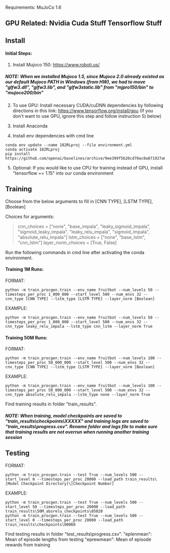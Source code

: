 Requirements: MuJoCo 1.6

GPU Related:
Nvidia Cuda Stuff
Tensorflow Stuff
---------------------------------------------------

## Install

#### Initial Steps:

1) Install Mujoco 150: https://www.roboti.us/
##### NOTE: When we installed Mujoco 1.5, since Mujoco 2.0 already existed as our default Mujoco PATH in Windows (from HW), we had to move "glfw3.dll", "glfw3.lib", and "glfw3static.lib" from "mjpro150/bin" to "mujoco200/bin"

2) To use GPU: Install necessary CUDA/cuDNN dependencies by following directions in this link: https://www.tensorflow.org/install/gpu
(If you don't want to use GPU, ignore this step and follow instruction 5) below)

3) Install Anaconda 

4) Install env dependencies with cmd line 
```
conda env update --name 182RLproj --file environment.yml
conda activate 182RLproj
pip install https://github.com/openai/baselines/archive/9ee399f5b20cd70ac0a871927a6cf043b478193f.zip
```

5) Optional: If you would like to use CPU for training instead of GPU, install "tensorflow == 1.15" into our conda environment


## Training
Choose from the below arguments to fill in [CNN TYPE], [LSTM TYPE], [Boolean]

Choices for arguments:
> cnn_choices = ["none", "base_impala", "leaky_sigmoid_impala", "sigmoid_leaky_impala", "leaky_relu_impala", "sigmoid_impala", "absolute_relu_impala"]
> lstm_choices = ["none", "base_lstm", "cnn_lstm"]
> layer_norm_choices = [True, False]

Run the following commands in cmd line after activating the conda environment.

#### Training 1M Runs:
FORMAT:
```
python -m train_procgen.train --env_name fruitbot --num_levels 50 --timesteps_per_proc 1_000_000 --start_level 500 --num_envs 32 --cnn_type [CNN TYPE] --lstm_type [LSTM TYPE] --layer_norm [Boolean]
```
EXAMPLE:
```
python -m train_procgen.train --env_name fruitbot --num_levels 50 --timesteps_per_proc 1_000_000 --start_level 500 --num_envs 32 --cnn_type leaky_relu_impala --lstm_type cnn_lstm --layer_norm True
```

#### Training 50M Runs:
FORMAT:
```
python -m train_procgen.train --env_name fruitbot --num_levels 100 --timesteps_per_proc 50_000_000 --start_level 500 --num_envs 32 --cnn_type [CNN TYPE] --lstm_type [LSTM TYPE] --layer_norm [Boolean]
```
EXAMPLE:
```
python -m train_procgen.train --env_name fruitbot --num_levels 100 --timesteps_per_proc 50_000_000 --start_level 500 --num_envs 32 --cnn_type absolute_relu_impala --lstm_type none --layer_norm True
```

Find training results in folder "train_results\".

##### NOTE: When training, model checkpoints are saved to "train_results\checkpoints\XXXXX" and training logs are saved to "train_results\progress.csv". Rename folder and logs file to make sure that training results are not overrun when running another training session

## Testing
FORMAT:
```
python -m train_procgen.train --test True --num_levels 500 --start_level 0 --timesteps_per_proc 20000 --load_path train_results\[Model Checkpoint Directory]\[Checkpoint Number]
```
EXAMPLE:
```
python -m train_procgen.train --test True --num_levels 500 --start_level 50 --timesteps_per_proc 20000 --load_path train_results\50M_absrelu_checkpoints\05020
python -m train_procgen.train --test True --num_levels 500 --start_level 0 --timesteps_per_proc 20000 --load_path train_results\checkpoints\00060
```

Find testing results in folder "test_results\progress.csv". 
"eplenmean": Mean of episode lengths from testing
"eprewmean": Mean of episode rewards from training
